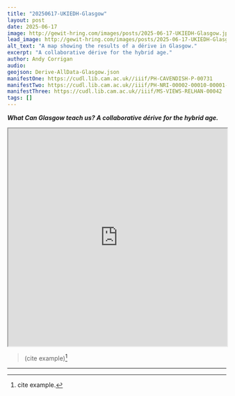 ```yaml
---
title: "20250617-UKIEDH-Glasgow"
layout: post
date: 2025-06-17
image: http://gewit-hring.com/images/posts/2025-06-17-UKIEDH-Glasgow.jpg
lead_image: http://gewit-hring.com/images/posts/2025-06-17-UKIEDH-Glasgow.jpg
alt_text: "A map showing the results of a dérive in Glasgow."
excerpt: "A collaborative dérive for the hybrid age."
author: Andy Corrigan
audio:
geojson: Derive-AllData-Glasgow.json
manifestOne: https://cudl.lib.cam.ac.uk//iiif/PH-CAVENDISH-P-00731 
manifestTwo: https://cudl.lib.cam.ac.uk//iiif/PH-NRI-00002-00010-00001-00001-00008-00004
manifestThree: https://cudl.lib.cam.ac.uk//iiif/MS-VIEWS-RELHAN-00042
tags: []
---
```

***What Can Glasgow teach us? A collaborative dérive for the hybrid age.***

<iframe src="https://irisbox.github.io/UKIEDH-Derive/#/12.79/-4.2825/55.8643/mode=points+facet=type" title="UKIEDH-Derive" width="100%" height="500"></iframe>

> (cite example)[^1]  

*** 
[^1]: cite example. 
